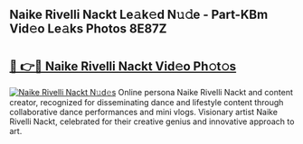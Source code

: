 ## Naike Rivelli Nackt Le𝚊k𝚎d N𝚞𝚍e - Part-KBm Vid𝚎o Le𝚊ks Photos 8E87Z

# <h2><a href="http://fb9iaz1.evod.top/?m=Naike+Rivelli+Nackt">🔗 👉🔴 Naike Rivelli Nackt Vid𝚎o Ph𝚘t𝚘s</a></h2>

[![Naike Rivelli Nackt N𝚞d𝚎s](https://i.imgur.com/8V9OHl7.gif)](http://fb9iaz1.evod.top/?m=Naike+Rivelli+Nackt)
Online persona Naike Rivelli Nackt and content creator, recognized for disseminating dance and lifestyle content through collaborative dance performances and mini vlogs. Visionary artist Naike Rivelli Nackt, celebrated for their creative genius and innovative approach to art. 
